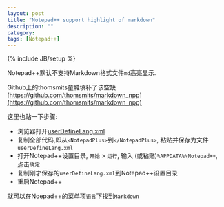 ```yaml
---
layout: post
title: "Notepad++ support highlight of markdown"
description: ""
category:
tags: [Notepad++]
---
```

{% include JB/setup %}

Notepad++默认不支持Markdown格式文件`md`高亮显示.

Github上的thomsmits童鞋填补了该空缺
[https://github.com/thomsmits/markdown_npp](https://github.com/thomsmits/markdown_npp)

这里也贴一下步骤:
* 浏览器打开[userDefineLang.xml](https://github.com/thomsmits/markdown_npp/blob/master/userDefineLang.xml)
* 复制全部代码,即从`<NotepadPlus>`到`</NotepadPlus>`, 粘贴并保存为文件`userDefineLang.xml`
* 打开Notepad++设置目录, `开始` > `运行`, 输入 (或粘贴)`%APPDATA%\Notepad++`, 点击`确定`
* 复制刚才保存的`userDefineLang.xml`到Notepad++设置目录
* 重启Notepad++

就可以在Noepad++的菜单项`语言`下找到`Markdown`
